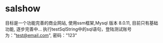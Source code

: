 # salshow

目标是一个功能完善的商业网站, 使用ssm框架,Mysql 版本 8.0.11, 目前只有基础功能, 逐步完善中...
执行testSqlString中的sql语句，登陆测试账号为："test@email.com", 密码："123"
